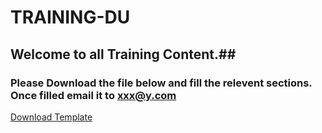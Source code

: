 # TRAINING-DU
## Welcome to all Training Content.##

### Please Download the file below and fill the relevent sections. Once filled email it to xxx@y.com ###

[Download Template](https://raw.githubusercontent.com/FurqanKhan1/D/master/template.xlsm)
